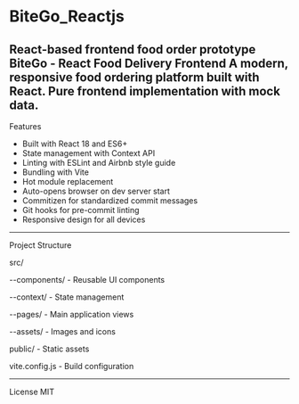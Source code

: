 # BiteGo_Reactjs
React-based frontend food order prototype
BiteGo - React Food Delivery Frontend
A modern, responsive food ordering platform built with React. Pure frontend implementation with mock data.
---
Features
- Built with React 18 and ES6+
- State management with Context API
- Linting with ESLint and Airbnb style guide
- Bundling with Vite
- Hot module replacement
- Auto-opens browser on dev server start
- Commitizen for standardized commit messages
- Git hooks for pre-commit linting
- Responsive design for all devices
---
Project Structure

src/

  --components/ - Reusable UI components
  
  --context/    - State management
  
  --pages/      - Main application views
  
  --assets/     - Images and icons
  
public/       - Static assets

vite.config.js - Build configuration

---
License
MIT
